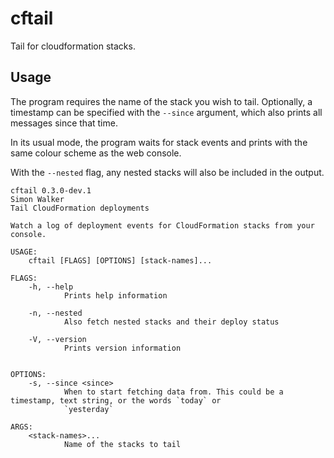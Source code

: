 # cftail

Tail for cloudformation stacks.

## Usage

The program requires the name of the stack you wish to tail. Optionally, a timestamp can be specified with the `--since`
argument, which also prints all messages since that time.

In its usual mode, the program waits for stack events and prints with the same colour scheme as the web console.

With the `--nested` flag, any nested stacks will also be included in the output.


```
cftail 0.3.0-dev.1
Simon Walker
Tail CloudFormation deployments

Watch a log of deployment events for CloudFormation stacks from your console.

USAGE:
    cftail [FLAGS] [OPTIONS] [stack-names]...

FLAGS:
    -h, --help       
            Prints help information

    -n, --nested     
            Also fetch nested stacks and their deploy status

    -V, --version    
            Prints version information


OPTIONS:
    -s, --since <since>    
            When to start fetching data from. This could be a timestamp, text string, or the words `today` or
            `yesterday`

ARGS:
    <stack-names>...    
            Name of the stacks to tail
```
